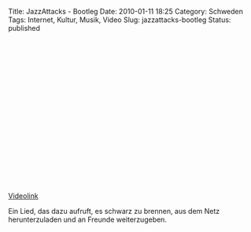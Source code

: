 Title: JazzAttacks - Bootleg
Date: 2010-01-11 18:25
Category: Schweden
Tags: Internet, Kultur, Musik, Video
Slug: jazzattacks-bootleg
Status: published

<p>
<object width="480" height="295">
<param name="movie" value="http://www.youtube-nocookie.com/v/Ytza80VE2no&amp;hl=sv_SE&amp;fs=1&amp;"></param><param name="allowFullScreen" value="true"></param><param name="allowscriptaccess" value="always"></param>

<embed src="http://www.youtube-nocookie.com/v/Ytza80VE2no&amp;hl=sv_SE&amp;fs=1&amp;" type="application/x-shockwave-flash" allowscriptaccess="always" allowfullscreen="true" width="480" height="295">
</embed>
</object>
  
[Videolink](http://www.youtube.com/watch?v=Ytza80VE2no)

</p>
Ein Lied, das dazu aufruft, es schwarz zu brennen, aus dem Netz
herunterzuladen und an Freunde weiterzugeben.

